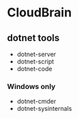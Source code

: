 # CloudBrain

## dotnet tools

* dotnet-server
* dotnet-script
* dotnet-code

### Windows only
* dotnet-cmder
* dotnet-sysinternals

